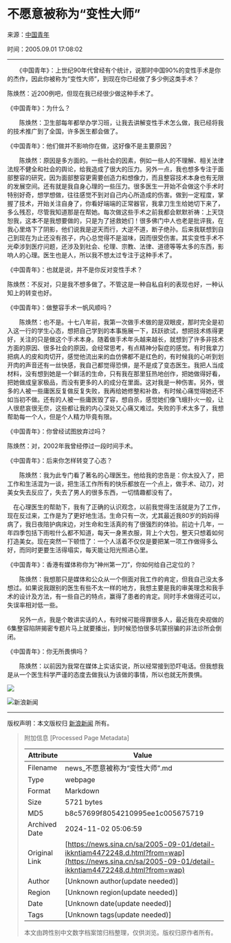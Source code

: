 # 不愿意被称为“变性大师”

来源：[中国青年](https://mobile.sina.com.cn/news/)

时间：2005.09.01 17:08:02

---

　　《中国青年》：上世纪90年代曾经有个统计，说那时中国90%的变性手术是你的杰作，因此你被称为“变性大师”，到现在你已经做了多少例这类手术？

陈焕然：近200例吧，但现在我已经很少做这种手术了。

《中国青年》：为什么？

　　陈焕然：卫生部每年都举办学习班，让我去讲解变性手术怎么做，我已经将我的技术推广到了全国，许多医生都会做了。

《中国青年》：他们做并不影响你在做，这好像不是主要原因？

　　陈焕然：原因是多方面的。一些社会的因素，例如一些人的不理解、相关法律法规不健全和社会的舆论，给我造成了很大的压力。另外一点，我也想多专注于面部整容的研究，因为面部整容更需要创造力和想像力，而且整容技术本身也有无限的发展空间。还有就是我自身心理的一些压力。很多医生一开始不会做这个手术时特别好奇，想学想做，往往感觉不到对自己内心所造成的伤害。做到一定程度，掌握了技术，开始关注自身了，你看好端端的正常器官，我拿刀生生给她切下来了，多么残忍，尽管我知道那是在帮她。每次做这些手术之前我都会默默祈祷：上天饶恕我，这本不是我想要做的，只是为了拯救她们！很多佛门中人也老是批评我，在我心里烙下了阴影，他们说我是逆天而行，大逆不道，断子绝孙。后来我联想到自己到现在为止还没有孩子，内心总觉得不是滋味，因而很受伤害。其实变性手术不光牵涉到医疗问题，还涉及到社会、伦理、宗教、法律、道德等等太多的东西，影响人的心理。医生也是人，所以我不想太过专注于这种手术了。

《中国青年》：也就是说，并不是你反对变性手术？

陈焕然：不反对，只是我不想多做了。不管这是一种自私自利的表现也好，一种认知上的转变也好。

《中国青年》：做整容手术一帆风顺吗？

　　陈焕然：也不是。十七八年前，我第一次做手术做的是双眼皮，那时完全是初入这一行的学生心态，想把自己学到的本事施展一下，跃跃欲试，想把技术练得更好，关注的只是做这个手术本身。随着做手术年头越来越长，就想到了许多非技术方面的原因、很多社会的原因，会经常思考，有点精神分裂症的感觉。有时我拿刀把病人的皮和肉切开，感觉他流出来的血仿佛都不是红色的，有时候我的心听到划开肉的声音还有一丝快感，我自己都觉得恐惧，是不是成了变态医生。我把人当成材料，没有想到她是一个鲜活的生命，只有我在那里狂热地创作，把她做得好看，把她做成皇家极品，而没有更多的人的成分在里面。这对我是一种伤害。另外，很多的人被一些庸医反复做反复失败，我再给她修整和补救，有时候心痛觉得她还不如当初不做。还有的人被一些庸医毁了容，想自杀，感觉她们像飞蛾扑火一般，让人很悲哀很无奈，这些都让我的内心深处又心痛又难过。失败的手术太多了，我想帮助每一个人，但是个人精力毕竟有限。

《中国青年》：你曾经试图放弃过吗？

陈焕然：对，2002年我曾经停过一段时间手术。

《中国青年》：后来你怎样转变了心态？

　　陈焕然：我为此专门看了著名的心理医生。他给我的忠告是：你太投入了，把工作和生活混为一谈，把生活工作所有的快乐都放在一个点上，做手术、动刀，对美女失去反应了，失去了男人的很多东西，一切情趣都没有了。

　在心理医生的帮助下，我有了正确的认识观念，以前我觉得生活就是为了工作，现在反过来，工作是为了更好地生活。生命只有一次，尤其最近我80岁的妈妈得病了，我日夜陪护病床边，对生命和生活真的有了很强烈的体验。前边十几年，一年四季包括下雨啦什么都不知道，每天一身黑衣服，背上个大包，整天只想着如何打造美女。现在突然一下顿悟了：一个人活着不仅仅是要把某一项工作做得多么好，而同时更要生活得塌实，每天能让阳光照进心里。

《中国青年》：香港有媒体称你为“神州第一刀”，你如何给自己定位的？

　　陈焕然：我想那只是媒体和公众从一个侧面对我工作的肯定，但我自己没太多想过。如果说我跟别的医生有些不太一样的地方，我想主要是我的审美理念和我手术的设计及方法，有一些自己的特点，赢得了患者的肯定。同时手术做得还可以，失误率相对低一些。

　　另外一点，我是个敢讲实话的人，有时候可能得罪很多人，最近我在央视做的6集整容陷阱揭密专题片马上就要播出，到时候恐怕很多坑蒙拐骗的非法诊所会倒闭。

《中国青年》：你无所畏惧吗？

　　陈焕然：以前因为我常在媒体上实话实说，所以经常接到恐吓电话。但我想我是从一个医生科学严谨的态度去做我认为该做的事情，所以也就无所畏惧。

![](//n.sinaimg.cn/default/2fb77759/20151125/320X320.png)

![新浪新闻](https://n.sinaimg.cn/default/80905340/20200331/sinalogo.png)

---

版权声明：本文版权归 [新浪新闻](https://mobile.sina.com.cn/news/) 所有。

> 附加信息 [Processed Page Metadata]
>
> | Attribute       | Value                                  |
> |-----------------|----------------------------------------|
> | Filename        | news_不愿意被称为“变性大师”.md                             |
> | Type            | webpage                                 |
> | Format          | Markdown                               |
> | Size            | 5721 bytes                           |
> | MD5             | b8c57699f8054210995ee1c005675719                                  |
> | Archived Date   | 2024-11-02 05:06:59                             |
> | Original Link   | [https://news.sina.cn/sa/2005-09-01/detail-ikkntiam4472248.d.html?from=wap](https://news.sina.cn/sa/2005-09-01/detail-ikkntiam4472248.d.html?from=wap)                         |
> | Author          | [Unknown author(update needed)]                              |
> | Region          | [Unknown region(update needed)]                              |
> | Date            | [Unknown date(update needed)]                                 |
> | Tags            | [Unknown tags(update needed)]                                 |
>
> 本文由跨性别中文数字档案馆归档整理，仅供浏览。版权归原作者所有。
>